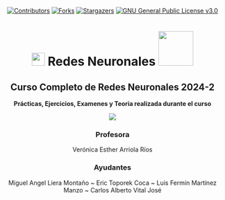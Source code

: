 <div align="center">

[![Contributors][contributors-shield]][contributors-url]
[![Forks][forks-shield]][forks-url]
[![Stargazers][stars-shield]][stars-url]
[![GNU General Public License v3.0][license-shield]][license-url]

<!--
[![Issues][issues-shield]][issues-url]
[![GNU General Public License v3.0][license-shield]][license-url]
-->

#   <img src="https://media.tenor.com/tQWHVyjFdk4AAAAi/network-network-sellcom.gif" width="30"> **Redes Neuronales** <img src="https://media.tenor.com/uF97BIo6HC4AAAAi/zero-mega-man.gif" width="80">

**Curso Completo de Redes Neuronales 2024-2** 
-------------------------------------------

</div>

<div align="center">

**Prácticas, Ejercicios, Examenes y Teoria realizada durante el curso**

[![](https://miro.medium.com/v2/resize:fit:1400/1*d7QeSREErtMuJQ0bcptMXQ.gif)](https://www.youtube.com/watch?v=EzCKrwOme2U)

### **Profesora**
Verónica Esther Arriola Ríos	

### **Ayudantes**

Miguel Angel Liera Montaño  ~ Eric Toporek Coca ~ Luis Fermín Martínez Manzo ~ Carlos Alberto Vital José
  
</div>  


[contributors-shield]: https://img.shields.io/github/contributors/CarlosCastanon2099/Redes-Neuronales.svg?style=for-the-badge
[contributors-url]: https://github.com/CarlosCastanon2099/Redes-Neuronales/graphs/contributors
[forks-shield]: https://img.shields.io/github/forks/CarlosCastanon2099/Redes-Neuronales.svg?style=for-the-badge
[forks-url]: https://github.com/CarlosCastanon2099/Redes-Neuronales/network/members
[stars-shield]: https://img.shields.io/github/stars/CarlosCastanon2099/Redes-Neuronales.svg?style=for-the-badge
[stars-url]: https://github.com/CarlosCastanon2099/Redes-Neuronales/stargazers
[issues-shield]: https://img.shields.io/github/issues/CarlosCastanon2099/Redes-Neuronales.svg?style=for-the-badge
[issues-url]: https://github.com/CarlosCastanon2099/Redes-Neuronales/issues
[license-shield]: https://img.shields.io/github/license/CarlosCastanon2099/Redes-Neuronales.svg?style=for-the-badge
[license-url]: https://github.com/CarlosCastanon2099/Redes-Neuronales/blob/main/LICENSE.txt
[linkedin-shield]: https://img.shields.io/badge/-LinkedIn-black.svg?style=for-the-badge&logo=linkedin&colorB=555
[linkedin-url]: https://linkedin.com/in/linkedin_username
[product-screenshot]: images/screenshot.png
[Next.js]: https://img.shields.io/badge/next.js-000000?style=for-the-badge&logo=nextdotjs&logoColor=white
[Next-url]: https://nextjs.org/
[React.js]: https://img.shields.io/badge/React-20232A?style=for-the-badge&logo=react&logoColor=61DAFB
[React-url]: https://reactjs.org/
[Vue.js]: https://img.shields.io/badge/Vue.js-35495E?style=for-the-badge&logo=vuedotjs&logoColor=4FC08D
[Vue-url]: https://vuejs.org/
[Angular.io]: https://img.shields.io/badge/Angular-DD0031?style=for-the-badge&logo=angular&logoColor=white
[Angular-url]: https://angular.io/
[Svelte.dev]: https://img.shields.io/badge/Svelte-4A4A55?style=for-the-badge&logo=svelte&logoColor=FF3E00
[Svelte-url]: https://svelte.dev/
[Laravel.com]: https://img.shields.io/badge/Laravel-FF2D20?style=for-the-badge&logo=laravel&logoColor=white
[Laravel-url]: https://laravel.com
[Bootstrap.com]: https://img.shields.io/badge/Bootstrap-563D7C?style=for-the-badge&logo=bootstrap&logoColor=white
[Bootstrap-url]: https://getbootstrap.com
[JQuery.com]: https://img.shields.io/badge/jQuery-0769AD?style=for-the-badge&logo=jquery&logoColor=white
[JQuery-url]: https://jquery.com 
